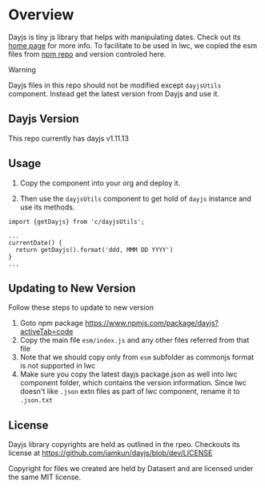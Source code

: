# Overview
Dayjs is tiny js library that helps with manipulating dates. Check out its [home page](https://day.js.org/) for more info. To facilitate to be used in lwc,
we copied the esm files from [npm repo](https://www.npmjs.com/package/dayjs?activeTab=code) and version controled here.

> [!WARNING] 
> Dayjs files in this repo should not be modified except `dayjsUtils` component. Instead get the latest version from Dayjs and use it.

## Dayjs Version
This repo currently has dayjs v1.11.13

## Usage

1. Copy the component into your org and deploy it.

2. Then use the `dayjsUtils` component to get hold of `dayjs` instance and use its methods.

```
import {getDayjs} from 'c/dayjsUtils';

...
currentDate() {
  return getDayjs().format('ddd, MMM DD YYYY')
}
...

```

## Updating to New Version

Follow these steps to update to  new version

1. Goto npm package https://www.npmjs.com/package/dayjs?activeTab=code
2. Copy the main file `esm/index.js` and any other files referred from that file
3. Note that we should copy only from `esm` subfolder as commonjs format is not supported in lwc
4. Make sure you copy the latest dayjs package.json as well into lwc component folder, which contains the version information. Since lwc doesn't like `.json` extn files as part of lwc component, rename it to `.json.txt`

## License
Dayjs library copyrights are held as outlined in the rpeo. Checkouts its license at https://github.com/iamkun/dayjs/blob/dev/LICENSE

Copyright for files we created are held by Datasert and are licensed under the same MIT license.
